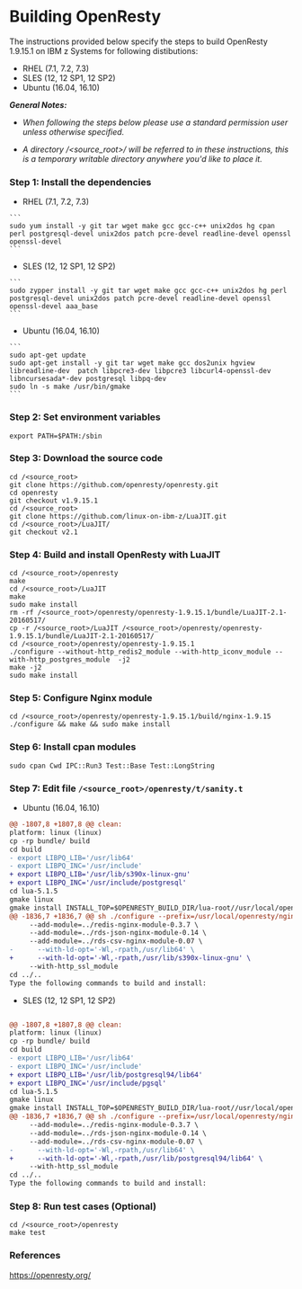 # Building OpenResty 

The instructions provided below specify the steps to build OpenResty 1.9.15.1 on IBM z Systems for following distibutions:
* RHEL (7.1, 7.2, 7.3)
* SLES (12, 12 SP1, 12 SP2) 
* Ubuntu (16.04, 16.10) 

_**General Notes:**_  
* _When following the steps below please use a standard permission user unless otherwise specified._

* _A directory /\<source_root\>/ will be referred to in these instructions, this is a temporary writable directory anywhere you'd like to place it._


### Step 1: Install the dependencies
   
   * RHEL (7.1, 7.2, 7.3)
   
    ```
	sudo yum install -y git tar wget make gcc gcc-c++ unix2dos hg cpan perl postgresql-devel unix2dos patch pcre-devel readline-devel openssl openssl-devel 
    ```
    
   * SLES (12, 12 SP1, 12 SP2)
   
    ```
	sudo zypper install -y git tar wget make gcc gcc-c++ unix2dos hg perl postgresql-devel unix2dos patch pcre-devel readline-devel openssl openssl-devel aaa_base
    ```
    
   * Ubuntu (16.04, 16.10)
   
    ```
    sudo apt-get update
	sudo apt-get install -y git tar wget make gcc dos2unix hgview libreadline-dev  patch libpcre3-dev libpcre3 libcurl4-openssl-dev libncursesada*-dev postgresql libpq-dev
    sudo ln -s make /usr/bin/gmake
    ```

### Step 2: Set environment variables

	export PATH=$PATH:/sbin
    
### Step 3: Download the source code

	cd /<source_root>
    git clone https://github.com/openresty/openresty.git
    cd openresty
    git checkout v1.9.15.1
    cd /<source_root>
    git clone https://github.com/linux-on-ibm-z/LuaJIT.git
    cd /<source_root>/LuaJIT/
    git checkout v2.1

### Step 4: Build and install OpenResty with LuaJIT

	cd /<source_root>/openresty
	make
	cd /<source_root>/LuaJIT	
	make
	sudo make install
	rm -rf /<source_root>/openresty/openresty-1.9.15.1/bundle/LuaJIT-2.1-20160517/
	cp -r /<source_root>/LuaJIT /<source_root>/openresty/openresty-1.9.15.1/bundle/LuaJIT-2.1-20160517/
	cd /<source_root>/openresty/openresty-1.9.15.1
	./configure --without-http_redis2_module --with-http_iconv_module --with-http_postgres_module  -j2 
	make -j2 
	sudo make install

### Step 5: Configure Nginx module

	cd /<source_root>/openresty/openresty-1.9.15.1/build/nginx-1.9.15
	./configure && make && sudo make install

### Step 6: Install cpan modules

	sudo cpan Cwd IPC::Run3 Test::Base Test::LongString

### Step 7: Edit file `/<source_root>/openresty/t/sanity.t`

 * Ubuntu (16.04, 16.10)

  ```diff
  @@ -1807,8 +1807,8 @@ clean:
  platform: linux (linux)
  cp -rp bundle/ build
  cd build
- export LIBPQ_LIB='/usr/lib64'
- export LIBPQ_INC='/usr/include'
+ export LIBPQ_LIB='/usr/lib/s390x-linux-gnu'
+ export LIBPQ_INC='/usr/include/postgresql'
  cd lua-5.1.5
  gmake linux
  gmake install INSTALL_TOP=$OPENRESTY_BUILD_DIR/lua-root//usr/local/openresty/lua/
@@ -1836,7 +1836,7 @@ sh ./configure --prefix=/usr/local/openresty/nginx \
       --add-module=../redis-nginx-module-0.3.7 \
       --add-module=../rds-json-nginx-module-0.14 \
       --add-module=../rds-csv-nginx-module-0.07 \
-      --with-ld-opt='-Wl,-rpath,/usr/lib64' \
+      --with-ld-opt='-Wl,-rpath,/usr/lib/s390x-linux-gnu' \
       --with-http_ssl_module
 cd ../..
 Type the following commands to build and install:
 
   ```

 * SLES (12, 12 SP1, 12 SP2)
 
  ```diff
  
  @@ -1807,8 +1807,8 @@ clean:
  platform: linux (linux)
  cp -rp bundle/ build
  cd build
- export LIBPQ_LIB='/usr/lib64'
- export LIBPQ_INC='/usr/include'
+ export LIBPQ_LIB='/usr/lib/postgresql94/lib64'
+ export LIBPQ_INC='/usr/include/pgsql'
  cd lua-5.1.5
  gmake linux
  gmake install INSTALL_TOP=$OPENRESTY_BUILD_DIR/lua-root//usr/local/openresty/lua/
  @@ -1836,7 +1836,7 @@ sh ./configure --prefix=/usr/local/openresty/nginx \
       --add-module=../redis-nginx-module-0.3.7 \
       --add-module=../rds-json-nginx-module-0.14 \
       --add-module=../rds-csv-nginx-module-0.07 \
-      --with-ld-opt='-Wl,-rpath,/usr/lib64' \
+      --with-ld-opt='-Wl,-rpath,/usr/lib/postgresql94/lib64' \
       --with-http_ssl_module
  cd ../..
  Type the following commands to build and install:

 ```

### Step 8: Run test cases (Optional)
 
	cd /<source_root>/openresty
	make test

### References
https://openresty.org/
